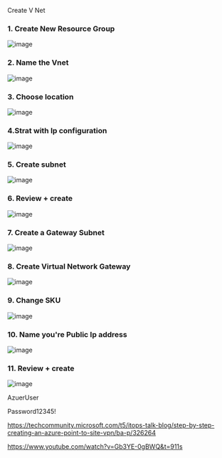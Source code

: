 
Create V Net

### 1. Create New Resource Group 

![image](https://user-images.githubusercontent.com/42642927/227194038-637f2c41-a6f9-4720-baf1-0d315f3986bf.png)

### 2. Name the Vnet 

![image](https://user-images.githubusercontent.com/42642927/227194484-fc0087de-7fe1-4f94-ba47-82b2b6f70fbf.png)

### 3. Choose location
![image](https://user-images.githubusercontent.com/42642927/227194683-8e04bea6-63e8-46d2-bdc2-e788849a85ef.png)


### 4.Strat with Ip configuration
![image](https://user-images.githubusercontent.com/42642927/227195927-bba5e9d0-2895-43b1-a0b4-082df4d5997d.png)

### 5. Create subnet
![image](https://user-images.githubusercontent.com/42642927/227196651-f991f34a-7ed1-4c8e-86b5-ff7452f338c9.png)

### 6. Review + create
![image](https://user-images.githubusercontent.com/42642927/227198050-914c5399-7a78-4008-8d86-804e0b07c2e4.png)

### 7. Create a Gateway Subnet 
![image](https://user-images.githubusercontent.com/42642927/227204663-c927ebae-3716-4de7-8c4f-1c3c32538df1.png)

### 8. Create Virtual Network Gateway 

![image](https://user-images.githubusercontent.com/42642927/227206961-9e3e536d-4cd5-4a5b-9089-500d15a6604b.png)


 

### 9. Change SKU 
![image](https://user-images.githubusercontent.com/42642927/227207479-dc6cb783-4875-4357-9206-2058028856e2.png)

 

 

### 10. Name you're Public Ip address 
![image](https://user-images.githubusercontent.com/42642927/227207658-77dbc891-05a6-48f2-9560-8c81fde1c396.png)




### 11. Review + create 
![image](https://user-images.githubusercontent.com/42642927/227211187-97c7a8f6-082c-4188-a1c1-15e11ce5cece.png)

 

AzuerUser

Password12345!

https://techcommunity.microsoft.com/t5/itops-talk-blog/step-by-step-creating-an-azure-point-to-site-vpn/ba-p/326264

https://www.youtube.com/watch?v=Gb3YE-0gBWQ&t=911s

